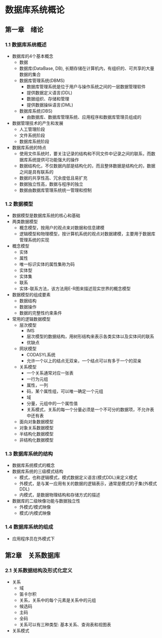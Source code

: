 # 数据库系统概论

## 第一章　绪论

### 1.1 数据库系统概述

- 数据库的4个基本概念
  - 数据
  - 数据库(DataBase, DB), 长期存储在计算机内，有组织的、可共享的大量数据的集合
  - 数据库管理系统(DBMS)
    - 数据库管理系统是位于用户与操作系统之间的一层数据管理软件
    - 提供数据定义语言(DDL)
    - 数据组织、存储和管理
    - 提供数据操纵语言(DML)
  - 数据库系统(DBS)
    - 由数据库、数据库管理系统、应用程序和数据库管理员组成的
- 数据管理技术的产生和发展
  - 人工管理阶段
  - 文件系统阶段
  - 数据库系统阶段
- 数据库系统的特点
  - 使用文件系统时，要关注记录的结构和不同文件中记录之间的联系，而数据库系统提供可功能强大的操作
  - 数据结构化，不仅数据内部是结构化的，而且整体数据是结构化的，数据之间是具有联系的
  - 数据的共享性高、冗余度低且易扩充
  - 数据独立性高，数据与程序的独立
  - 数据由数据库管理系统统一管理和控制

### 1.2 数据模型

- 数据模型是数据库系统的核心和基础
- 两类数据模型
  - 概念模型，按用户的观点来对数据和信息建模　
  - 逻辑模型和物理模型，按计算机系统的观点对数据建模，主要用于数据库管理系统的实现
- 概念模型
  - 实体
  - 属性
  - 唯一标识实体的属性集称为码
  - 实体型
  - 实体集
  - 联系
  - 实体-联系方法，该方法用E-R图来描述现实世界的概念模型
- 数据模型的组成要素
  - 数据结构
  - 数据操作
  - 数据的完整性约束条件
- 常用的逻辑数据模型
  - 层次模型
    - IMS
    - 层次模型的数据结构，用树形结构来表示各类实体以及实体间的联系
    - 优缺点
  - 网状模型
    - CODASYL系统
    - 允许一个以上的结点无双亲，一个结点可以有多于一个的双亲
  - 关系模型
    - 一个关系通常对应一张表
    - 一行为元组
    - 属性，一列
    - 码，某个属性组，可以唯一确定一个元组
    - 域
    - 分量，元组中的一个属性值
    - 关系模式，关系的每一个分量必须是一个不可分的数据项，不允许表中还有表
  - 面向对象数据模型
  - 对象关系数据模型
  - 半结构化数据模型
  - 非结构化数据模型

### 1.3 数据库系统的结构

- 数据库系统模式的概念
- 数据库系统的三级模式结构
  - 模式，也称逻辑模式，模式数据定义语言(模式DDL)来定义模式
  - 外模式，是与某一应用有关的数据的逻辑表示，通常是模式的子集(外模式DDL)
  - 内模式，是数据物理结构和存储方式的描述
- 数据库的二级映像功能与数据独立性
  - 外模式/模式映像
  - 模式/内模式映像

### 1.4 数据库系统的组成

- 应用程序员在外模式下

## 第2章　关系数据库

### 2.1 关系数据结构及形式化定义

- 关系
  - 域
  - 笛卡尔积
  - 关系，关系中的每个元素是关系中的元组
  - 候选码
  - 主码
  - 全码
  - 关系可以有三种类型: 基本关系、查询表和视图表
- 关系模式